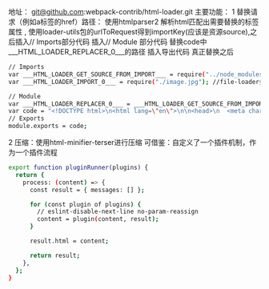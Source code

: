 地址： git@github.com:webpack-contrib/html-loader.git
主要功能：
1 替换请求（例如a标签的href）路径：
    使用htmlparser2 解析html匹配出需要替换的标签属性 , 
    使用loader-utils包的urlToRequest得到importKey(应该是资源source),之后插入// Imports部分代码
    插入// Module  部分代码  替换code中___HTML_LOADER_REPLACER_0___的路径
    插入导出代码
真正替换之后
```bash
// Imports
var ___HTML_LOADER_GET_SOURCE_FROM_IMPORT___ = require("../node_modules/html-loader/dist/runtime/getUrl.js");
var ___HTML_LOADER_IMPORT_0___ = require("./image.jpg"); //file-loader会将对应文件的import或require解析成一个url，所以需要配合file-loader使用

// Module
var ___HTML_LOADER_REPLACER_0___ = ___HTML_LOADER_GET_SOURCE_FROM_IMPORT___(___HTML_LOADER_IMPORT_0___);
var code = "<!DOCTYPE html>\n<html lang=\"en\">\n\n<head>\n  <meta charset=\"UTF-8\">\n  <meta name=\"viewport\" content=\"width=device-width, initial-scale=1.0\">\n  <meta http-equiv=\"X-UA-Compatible\" content=\"ie=edge\">\n  <title>React</title>\n</head>\n\n<body>\n  <img src=\"" + ___HTML_LOADER_REPLACER_0___ + "\">\n  <div id=\"app\"></div>\n</body>\n\n</html>";
// Exports
module.exports = code;
```

2 压缩：使用html-minifier-terser进行压缩
可借鉴：自定义了一个插件机制，作为一个插件流程
```bash
export function pluginRunner(plugins) {
  return {
    process: (content) => {
      const result = { messages: [] };

      for (const plugin of plugins) {
        // eslint-disable-next-line no-param-reassign
        content = plugin(content, result);
      }

      result.html = content;

      return result;
    },
  };
}
```